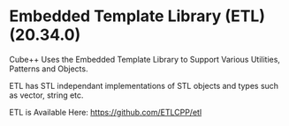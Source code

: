 # Embedded Template Library (ETL) (**20.34.0**)

Cube++ Uses the Embedded Template Library to Support Various Utilities, Patterns and Objects.

ETL has STL independant implementations of STL objects and types such as vector, string etc.

ETL is Available Here: https://github.com/ETLCPP/etl
